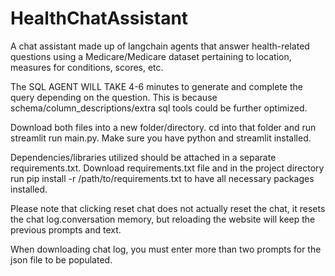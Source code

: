 # HealthChatAssistant
A chat assistant made up of langchain agents that answer health-related questions using a Medicare/Medicare dataset pertaining to location, measures for conditions, scores, etc.

The SQL AGENT WILL TAKE 4-6 minutes to generate and complete the query depending on the question. This is because schema/column_descriptions/extra sql tools could be further optimized.

Download both files into a new folder/directory. 
cd into that folder and run streamlit run main.py. Make sure you have python and streamlit installed. 

Dependencies/libraries utilized should be attached in a separate requirements.txt. Download requirements.txt file and in the project directory run pip install -r /path/to/requirements.txt to have all necessary packages installed.

Please note that clicking reset chat does not actually reset the chat, it resets the chat log.conversation memory, but reloading the website will keep the previous prompts and text.

When downloading chat log, you must enter more than two prompts for the json file to be populated.


